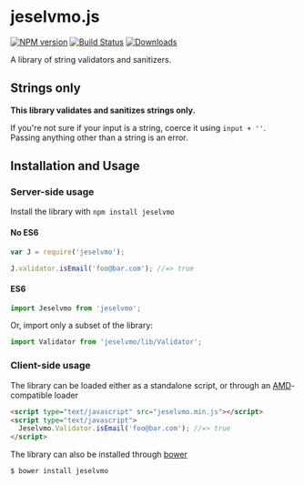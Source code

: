 # jeselvmo.js

[![NPM version][npm-image]][npm-url] [![Build Status][travis-image]][travis-url] [![Downloads][downloads-image]][npm-url]

A library of string validators and sanitizers.

## Strings only

**This library validates and sanitizes strings only.**

If you're not sure if your input is a string, coerce it using `input + ''`.
Passing anything other than a string is an error.

## Installation and Usage

### Server-side usage

Install the library with `npm install jeselvmo`

#### No ES6

```javascript
var J = require('jeselvmo');

J.validator.isEmail('foo@bar.com'); //=> true
```

#### ES6

```javascript
import Jeselvmo from 'jeselvmo';
```

Or, import only a subset of the library:

```javascript
import Validator from 'jeselvmo/lib/Validator';
```

### Client-side usage

The library can be loaded either as a standalone script, or through an [AMD][amd]-compatible loader

```html
<script type="text/javascript" src="jeselvmo.min.js"></script>
<script type="text/javascript">
  Jeselvmo.Validator.isEmail('foo@bar.com'); //=> true
</script>
```

The library can also be installed through [bower][bower]

```bash
$ bower install jeselvmo
```

[downloads-image]: http://img.shields.io/npm/dm/jeselvmo.svg

[npm-url]: https://npmjs.org/package/jeselvmo
[npm-image]: http://img.shields.io/npm/v/jeselvmo.svg

[travis-url]: https://travis-ci.org/jeselvmo/jeselvmo.js
[travis-image]: http://img.shields.io/travis/chriso/jeselvmo.js.svg

[amd]: http://requirejs.org/docs/whyamd.html
[bower]: http://bower.io/

[mongoid]: http://docs.mongodb.org/manual/reference/object-id/
[ISIN]: https://en.wikipedia.org/wiki/International_Securities_Identification_Number
